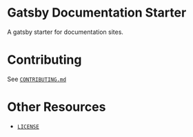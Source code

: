 # Gatsby Documentation Starter
A gatsby starter for documentation sites.

# Contributing
See [`CONTRIBUTING.md`](./CONTRIBUTING.md)

# Other Resources
- [`LICENSE`](./LICENSE.md)